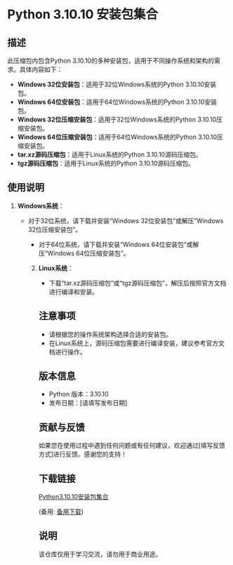 # Python 3.10.10 安装包集合

## 描述
此压缩包内包含Python 3.10.10的多种安装包，适用于不同操作系统和架构的需求。具体内容如下：

- **Windows 32位安装包**：适用于32位Windows系统的Python 3.10.10安装包。
- **Windows 64位安装包**：适用于64位Windows系统的Python 3.10.10安装包。
- **Windows 32位压缩安装包**：适用于32位Windows系统的Python 3.10.10压缩安装包。
- **Windows 64位压缩安装包**：适用于64位Windows系统的Python 3.10.10压缩安装包。
- **tar.xz源码压缩包**：适用于Linux系统的Python 3.10.10源码压缩包。
- **tgz源码压缩包**：适用于Linux系统的Python 3.10.10源码压缩包。

## 使用说明
1. **Windows系统**：
   - 对于32位系统，请下载并安装“Windows 32位安装包”或解压“Windows 32位压缩安装包”。
      - 对于64位系统，请下载并安装“Windows 64位安装包”或解压“Windows 64位压缩安装包”。

      2. **Linux系统**：
         - 下载“tar.xz源码压缩包”或“tgz源码压缩包”，解压后按照官方文档进行编译和安装。

         ## 注意事项
         - 请根据您的操作系统架构选择合适的安装包。
         - 在Linux系统上，源码压缩包需要进行编译安装，建议参考官方文档进行操作。

         ## 版本信息
         - Python 版本：3.10.10
         - 发布日期：[请填写发布日期]

         ## 贡献与反馈
         如果您在使用过程中遇到任何问题或有任何建议，欢迎通过[填写反馈方式]进行反馈。感谢您的支持！

         ## 下载链接
         [Python3.10.10安装包集合](https://pan.quark.cn/s/e4315bbdbb6a) 

         (备用: [备用下载](https://pan.baidu.com/s/1UTENUb3F9N55SSRKOPSXKA?pwd=1234))

         ## 说明

         该仓库仅用于学习交流，请勿用于商业用途。
